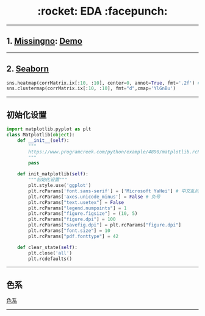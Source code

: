 <h1 align = "center">:rocket: EDA :facepunch:</h1>

---
## 1. [Missingno][1]: [Demo][3]
---
## 2. [Seaborn][2]
```python
sns.heatmap(corrMatrix.ix[:10, :10], center=0, annot=True, fmt='.2f') #  cmap='rainbow'
sns.clustermap(corrMatrix.ix[:10, :10], fmt="d",cmap='YlGnBu')
```
---
## 初始化设置
```python
import matplotlib.pyplot as plt
class Matplotlib(object):
    def __init__(self):
        """
        https://www.programcreek.com/python/example/4890/matplotlib.rcParams
        """
        pass

    def init_matplotlib(self):
        """初始化设置"""
        plt.style.use('ggplot')
        plt.rcParams['font.sans-serif'] = ['Microsoft YaHei'] # 中文乱码的处理
        plt.rcParams['axes.unicode_minus'] = False # 负号
        plt.rcParams["text.usetex"] = False
        plt.rcParams["legend.numpoints"] = 1
        plt.rcParams["figure.figsize"] = (10, 5)
        plt.rcParams["figure.dpi"] = 100
        plt.rcParams["savefig.dpi"] = plt.rcParams["figure.dpi"]
        plt.rcParams["font.size"] = 10
        plt.rcParams["pdf.fonttype"] = 42

    def clear_state(self):
        plt.close('all')
        plt.rcdefaults()
```

---
## 色系
[色系][4]










---
[1]: https://github.com/ResidentMario/missingno
[2]: https://github.com/Jie-Yuan/2_DataMining/tree/master/1_DataExploration/3_Seaborn
[3]: https://github.com/Jie-Yuan/DataMining/blob/master/1_DataExploration/4_Missingno/README.md
[4]: http://image.sciencenet.cn/album/201205/24/174610e77x998p3s3wy9p8.png

